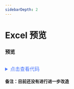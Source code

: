 ```yaml
---
sidebarDepth: 2
---
```


# Excel 预览

### 预览

<ClientOnly>
<uploadexcel-demo/>
</ClientOnly>

<details style="margin-top: 32px;">
 <summary style=" outline: none;color: #4975fc;font-size: 16px">点击查看代码</summary>

```html
<frd-upload-excel></frd-upload-excel>
```

</details>


#### 备注：目前还没有进行进一步改造